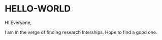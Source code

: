 # HELLO-WORLD
HI Everyone,

I am in the verge of finding research Interships.
Hope to find a good one.
